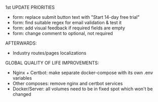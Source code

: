 1st UPDATE PRIORITIES
- form: replace submit button text with "Start 14-day free trial"
- form: find suitable regex for email validation & test it
- form: add visual feedback if required fields are empty
- form: change comment to optional, not required

AFTERWARDS: 
- Industry routes/pages localizations

GLOBAL QUALITY OF LIFE IMPROVEMENTS: 
- Nginx + Certbot: make separate docker-compose with its own .env variables
- Other composes: remove nginx and certbot services 
- Docker/Server: all volumes need to be in fixed spot which won't be changed
